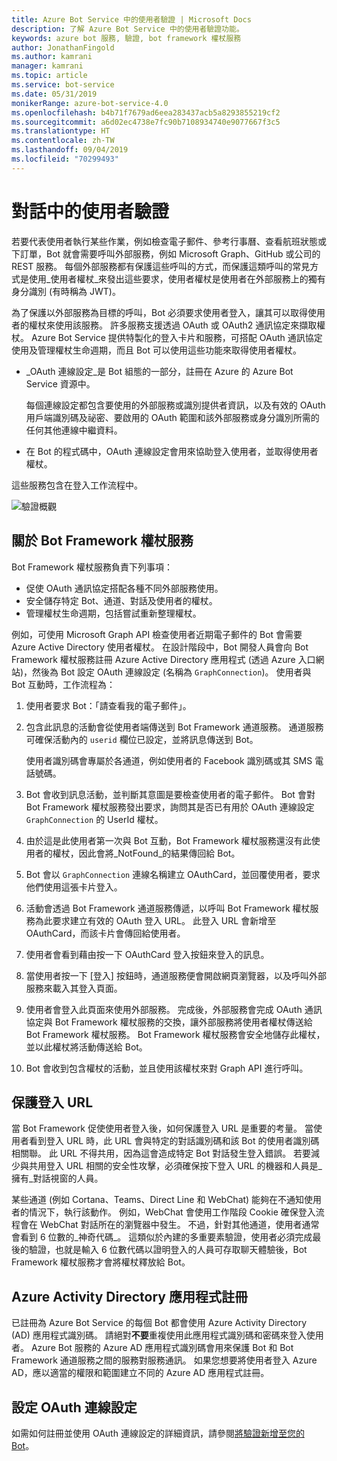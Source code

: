 ```yaml
---
title: Azure Bot Service 中的使用者驗證 | Microsoft Docs
description: 了解 Azure Bot Service 中的使用者驗證功能。
keywords: azure bot 服務, 驗證, bot framework 權杖服務
author: JonathanFingold
ms.author: kamrani
manager: kamrani
ms.topic: article
ms.service: bot-service
ms.date: 05/31/2019
monikerRange: azure-bot-service-4.0
ms.openlocfilehash: b4b71f7679ad6eea283437acb5a8293855219cf2
ms.sourcegitcommit: a6d02ec4738e7fc90b7108934740e9077667f3c5
ms.translationtype: HT
ms.contentlocale: zh-TW
ms.lasthandoff: 09/04/2019
ms.locfileid: "70299493"
---
```

# <a name="user-authentication-within-a-conversation"></a>對話中的使用者驗證

若要代表使用者執行某些作業，例如檢查電子郵件、參考行事曆、查看航班狀態或下訂單，Bot 就會需要呼叫外部服務，例如 Microsoft Graph、GitHub 或公司的 REST 服務。
每個外部服務都有保護這些呼叫的方式，而保護這類呼叫的常見方式是使用_使用者權杖_來發出這些要求，使用者權杖是使用者在外部服務上的獨有身分識別 (有時稱為 JWT)。

為了保護以外部服務為目標的呼叫，Bot 必須要求使用者登入，讓其可以取得使用者的權杖來使用該服務。
許多服務支援透過 OAuth 或 OAuth2 通訊協定來擷取權杖。
Azure Bot Service 提供特製化的登入卡片和服務，可搭配 OAuth 通訊協定使用及管理權杖生命週期，而且 Bot 可以使用這些功能來取得使用者權杖。

- _OAuth 連線設定_是 Bot 組態的一部分，註冊在 Azure 的 Azure Bot Service 資源中。

    每個連線設定都包含要使用的外部服務或識別提供者資訊，以及有效的 OAuth 用戶端識別碼及祕密、要啟用的 OAuth 範圍和該外部服務或身分識別所需的任何其他連線中繼資料。

- 在 Bot 的程式碼中，OAuth 連線設定會用來協助登入使用者，並取得使用者權杖。

這些服務包含在登入工作流程中。

![驗證概觀](./media/bot-builder-concept-authentication.png)

## <a name="about-the-bot-framework-token-service"></a>關於 Bot Framework 權杖服務

Bot Framework 權杖服務負責下列事項：

- 促使 OAuth 通訊協定搭配各種不同外部服務使用。
- 安全儲存特定 Bot、通道、對話及使用者的權杖。
- 管理權杖生命週期，包括嘗試重新整理權杖。

例如，可使用 Microsoft Graph API 檢查使用者近期電子郵件的 Bot 會需要 Azure Active Directory 使用者權杖。 在設計階段中，Bot 開發人員會向 Bot Framework 權杖服務註冊 Azure Active Directory 應用程式 (透過 Azure 入口網站)，然後為 Bot 設定 OAuth 連線設定 (名稱為 `GraphConnection`)。 使用者與 Bot 互動時，工作流程為：

1. 使用者要求 Bot：「請查看我的電子郵件」。
1. 包含此訊息的活動會從使用者端傳送到 Bot Framework 通道服務。 通道服務可確保活動內的 `userid` 欄位已設定，並將訊息傳送到 Bot。

    使用者識別碼會專屬於各通道，例如使用者的 Facebook 識別碼或其 SMS 電話號碼。

1. Bot 會收到訊息活動，並判斷其意圖是要檢查使用者的電子郵件。 Bot 會對 Bot Framework 權杖服務發出要求，詢問其是否已有用於 OAuth 連線設定 `GraphConnection` 的 UserId 權杖。
1. 由於這是此使用者第一次與 Bot 互動，Bot Framework 權杖服務還沒有此使用者的權杖，因此會將_NotFound_的結果傳回給 Bot。
1. Bot 會以 `GraphConnection` 連線名稱建立 OAuthCard，並回覆使用者，要求他們使用這張卡片登入。
1. 活動會透過 Bot Framework 通道服務傳遞，以呼叫 Bot Framework 權杖服務為此要求建立有效的 OAuth 登入 URL。 此登入 URL 會新增至 OAuthCard，而該卡片會傳回給使用者。
1. 使用者會看到藉由按一下 OAuthCard 登入按鈕來登入的訊息。
1. 當使用者按一下 [登入] 按鈕時，通道服務便會開啟網頁瀏覽器，以及呼叫外部服務來載入其登入頁面。
1. 使用者會登入此頁面來使用外部服務。 完成後，外部服務會完成 OAuth 通訊協定與 Bot Framework 權杖服務的交換，讓外部服務將使用者權杖傳送給 Bot Framework 權杖服務。 Bot Framework 權杖服務會安全地儲存此權杖，並以此權杖將活動傳送給 Bot。
1. Bot 會收到包含權杖的活動，並且使用該權杖來對 Graph API 進行呼叫。

## <a name="securing-the-sign-in-url"></a>保護登入 URL

當 Bot Framework 促使使用者登入後，如何保護登入 URL 是重要的考量。 當使用者看到登入 URL 時，此 URL 會與特定的對話識別碼和該 Bot 的使用者識別碼相關聯。 此 URL 不得共用，因為這會造成特定 Bot 對話發生登入錯誤。 若要減少與共用登入 URL 相關的安全性攻擊，必須確保按下登入 URL 的機器和人員是_擁有_對話視窗的人員。

某些通道 (例如 Cortana、Teams、Direct Line 和 WebChat) 能夠在不通知使用者的情況下，執行該動作。 例如，WebChat 會使用工作階段 Cookie 確保登入流程會在 WebChat 對話所在的瀏覽器中發生。 不過，針對其他通道，使用者通常會看到 6 位數的_神奇代碼_。 這類似於內建的多重要素驗證，使用者必須完成最後的驗證，也就是輸入 6 位數代碼以證明登入的人員可存取聊天體驗後，Bot Framework 權杖服務才會將權杖釋放給 Bot。

## <a name="azure-activity-directory-application-registration"></a>Azure Activity Directory 應用程式註冊

已註冊為 Azure Bot Service 的每個 Bot 都會使用 Azure Activity Directory (AD) 應用程式識別碼。 請絕對**不要**重複使用此應用程式識別碼和密碼來登入使用者。 Azure Bot 服務的 Azure AD 應用程式識別碼會用來保護 Bot 和 Bot Framework 通道服務之間的服務對服務通訊。 如果您想要將使用者登入 Azure AD，應以適當的權限和範圍建立不同的 Azure AD 應用程式註冊。

## <a name="configure-an-oauth-connection-setting"></a>設定 OAuth 連線設定

如需如何註冊並使用 OAuth 連線設定的詳細資訊，請參閱[將驗證新增至您的 Bot](bot-builder-authentication.md)。
